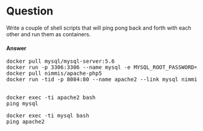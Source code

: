 #  Question
Write a couple of shell scripts that will ping pong back and forth with each other and run them as containers.

#### Answer
<pre>
docker pull mysql/mysql-server:5.6
docker run -p 3306:3306 --name mysql -e MYSQL_ROOT_PASSWORD=rootpassword123 -d mysql/mysql-server:5.6
docker pull nimmis/apache-php5
docker run -tid -p 8084:80 --name apache2 --link mysql nimmis/apache-php5


docker exec -ti apache2 bash
ping mysql

docker exec -ti mysql bash
ping apache2

</pre>
